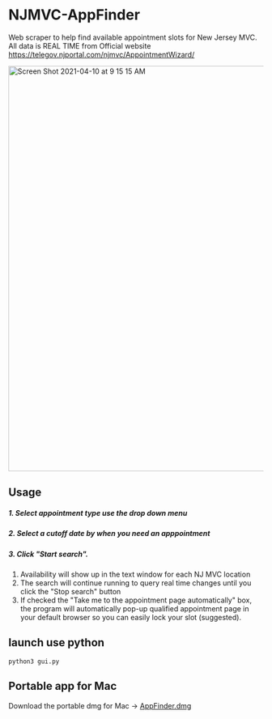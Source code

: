 # NJMVC-AppFinder
Web scraper to help find available appointment slots for New Jersey MVC.
All data is REAL TIME from Official website https://telegov.njportal.com/njmvc/AppointmentWizard/

<img width="801" alt="Screen Shot 2021-04-10 at 9 15 15 AM" src="https://user-images.githubusercontent.com/6730477/114271006-53f02000-99dd-11eb-9a68-4b72ace2da48.png">

## Usage

##### 1. Select appointment type use the drop down menu
##### 2. Select a cutoff date by when you need an apppointment
##### 3. Click "Start search".
1. Availability will show up in the text window for each NJ MVC location
2. The search will continue running to query real time changes until you click the "Stop search" button
3. If checked the "Take me to the appointment page automatically" box, the program will automatically pop-up qualified appointment page in your default browser so you can easily lock your slot (suggested).

## launch use python

```
python3 gui.py
```
 
## Portable app for Mac

Download the portable dmg for Mac -> [AppFinder.dmg](https://github.com/yumengw/NJMVC-AppFinder/releases/tag/v1.0-Release)

